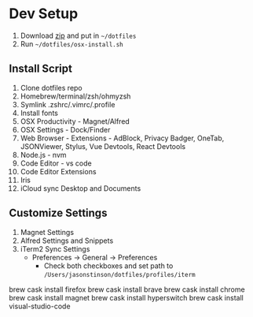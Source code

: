 # Dev Setup

1. Download [zip](https://github.com/jsfeb26/dotfiles) and put in `~/dotfiles`
2. Run `~/dotfiles/osx-install.sh`

## Install Script

1. Clone dotfiles repo
2. Homebrew/terminal/zsh/ohmyzsh
3. Symlink .zshrc/.vimrc/.profile
4. Install fonts
5. OSX Productivity - Magnet/Alfred
6. OSX Settings - Dock/Finder
7. Web Browser - Extensions - AdBlock, Privacy Badger, OneTab, JSONViewer, Stylus, Vue Devtools, React Devtools 
8. Node.js - nvm
9. Code Editor - vs code
10. Code Editor Extensions
11. Iris
12. iCloud sync Desktop and Documents

## Customize Settings

1. Magnet Settings
2. Alfred Settings and Snippets
3. iTerm2 Sync Settings
   - Preferences -> General -> Preferences
     - Check both checkboxes and set path to `/Users/jasonstinson/dotfiles/profiles/iterm`

brew cask install firefox
brew cask install brave
brew cask install chrome
brew cask install magnet
brew cask install hyperswitch
brew cask install visual-studio-code